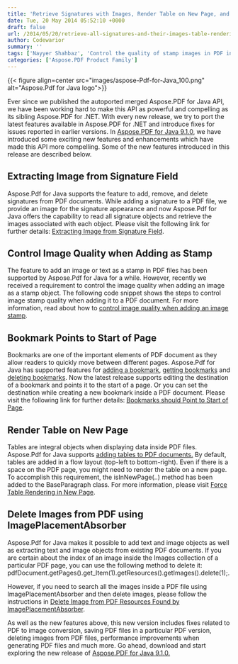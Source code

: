 ```yaml
---
title: 'Retrieve Signatures with Images, Render Table on New Page, and Control Image Stamp Quality - Aspose.PDF for Java 9.1.0'
date: Tue, 20 May 2014 05:52:10 +0000
draft: false
url: /2014/05/20/retrieve-all-signatures-and-their-images-table-rendering-in-new-page-control-image-stamp-quality-with-aspose.pdf-for-java-9.1.0/
author: Codewarior
summary: ''
tags: ['Nayyer Shahbaz', 'Control the quality of stamp images in PDF in Java', 'Get signature images from PDF in Java', 'Java PDF API']
categories: ['Aspose.PDF Product Family']
---
```




{{< figure align=center src="images/aspose-Pdf-for-Java_100.png" alt="Aspose.Pdf for Java logo">}}


Ever since we published the autoported merged Aspose.PDF for Java API, we have been working hard to make this API as powerful and compelling as its sibling Aspose.PDF for .NET. With every new release, we try to port the latest features available in Aspose.PDF for .NET and introduce fixes for issues reported in earlier versions. In [Aspose.PDF for Java 9.1.0][1], we have introduced some exciting new features and enhancements which have made this API more compelling. Some of the new features introduced in this release are described below.

## Extracting Image from Signature Field

Aspose.Pdf for Java supports the feature to add, remove, and delete signatures from PDF documents. While adding a signature to a PDF file, we provide an image for the signature appearance and now Aspose.Pdf for Java offers the capability to read all signature objects and retrieve the images associated with each object. Please visit the following link for further details: [Extracting Image from Signature Field][2].

## Control Image Quality when Adding as Stamp

The feature to add an image or text as a stamp in PDF files has been supported by Aspose.Pdf for Java for a while. However, recently we received a requirement to control the image quality when adding an image as a stamp object. The following code snippet shows the steps to control image stamp quality when adding it to a PDF document. For more information, read about how to [control image quality when adding an image stamp][3].



## Bookmark Points to Start of Page

Bookmarks are one of the important elements of PDF document as they allow readers to quickly move between different pages. Aspose.Pdf for Java has supported features for [adding a bookmark][4], [getting bookmarks][5] and [deleting bookmarks][6]. Now the latest release supports editing the destination of a bookmark and points it to the start of a page. Or you can set the destination while creating a new bookmark inside a PDF document. Please visit the following link for further details: [Bookmarks should Point to Start of Page][7].

## Render Table on New Page

Tables are integral objects when displaying data inside PDF files. Aspose.Pdf for Java supports [adding tables to PDF documents.][8] By default, tables are added in a flow layout (top-left to bottom-right). Even if there is a space on the PDF page, you might need to render the table on a new page. To accomplish this requirement, the isInNewPage(..) method has been added to the BaseParagraph class. For more information, please visit [Force Table Rendering in New Page][9].

## Delete Images from PDF using ImagePlacementAbsorber

Aspose.Pdf for Java makes it possible to add text and image objects as well as extracting text and image objects from existing PDF documents. If you are certain about the index of an image inside the Images collection of a particular PDF page, you can use the following method to delete it: pdfDocument.getPages().get\_Item(1).getResources().getImages().delete(1);.

However, if you need to search all the images inside a PDF file using ImagePlacementAbsorber and then delete images, please follow the instructions in [Delete Image from PDF Resources Found by][10] [ImagePlacementAbsorber][11].

As well as the new features above, this new version includes fixes related to PDF to image conversion, saving PDF files in a particular PDF version, deleting images from PDF files, performance improvements when generating PDF files and much more. Go ahead, download and start exploring the new release of [Aspose.PDF for Java 9.1.0.][12]




[1]: https://downloads.aspose.com/pdf/java
[2]: http://docs.aspose.com/display/pdfjava/Extracting+Image+from+Signature+Field
[3]: https://docs.aspose.com/
[4]: http://docs.aspose.com/display/pdfjava/Add+a+Bookmark+to+a+PDF+Document
[5]: http://docs.aspose.com/display/pdfjava/Get+Bookmarks+from+PDF+Document
[6]: http://docs.aspose.com/display/pdfjava/Delete+Bookmarks+from+PDF+Document
[7]: http://docs.aspose.com/display/pdfjava/Bookmark+should+point+to+start+of+page
[8]: http://docs.aspose.com/display/pdfjava/Set+Border+Style%2C+Margins+and+Padding+of+Table
[9]: https://docs.aspose.com/display/pdfjava/Force+Table+Rendering+on+New+Page
[10]: https://docs.aspose.com/display/pdfjava/Home
[11]: https://docs.aspose.com/
[12]: https://downloads.aspose.com/pdf/java




